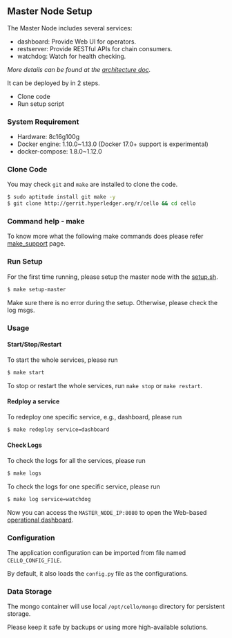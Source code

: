 ## Master Node Setup
The Master Node includes several services:

* dashboard: Provide Web UI for operators.
* restserver: Provide RESTful APIs for chain consumers.
* watchdog: Watch for health checking.

*More details can be found at the [architecture doc](docs/arch.md).*

It can be deployed by in 2 steps.

* Clone code
* Run setup script

### System Requirement
* Hardware: 8c16g100g
* Docker engine: 1.10.0~1.13.0 (Docker 17.0+ support is experimental)
* docker-compose: 1.8.0~1.12.0

### Clone Code

You may check `git` and `make` are installed to clone the code.

```sh
$ sudo aptitude install git make -y
$ git clone http://gerrit.hyperledger.org/r/cello && cd cello
```
### Command help - make

To know more what the following make commands does please refer  [make_support](/make_support.md) page.

### Run Setup

For the first time running, please setup the master node with the [setup.sh](https://github.com/hyperledger/cello/blob/master/scripts/setup.sh).

```sh
$ make setup-master
```

Make sure there is no error during the setup. Otherwise, please check the log msgs.

### Usage

#### Start/Stop/Restart
To start the whole services, please run

```sh
$ make start
```

To stop or restart the whole services, run `make stop` or `make restart`.

#### Redploy a service
To redeploy one specific service, e.g., dashboard, please run

```sh
$ make redeploy service=dashboard
```

#### Check Logs
To check the logs for all the services, please run

```sh
$ make logs
```

To check the logs for one specific service, please run
```sh
$ make log service=watchdog
```

Now you can access the `MASTER_NODE_IP:8080` to open the Web-based [operational dashboard](docs/dashboard.md).


### Configuration
The application configuration can be imported from file named `CELLO_CONFIG_FILE`.

By default, it also loads the `config.py` file as the configurations.

### Data Storage
The mongo container will use local `/opt/cello/mongo` directory for persistent storage.

Please keep it safe by backups or using more high-available solutions.